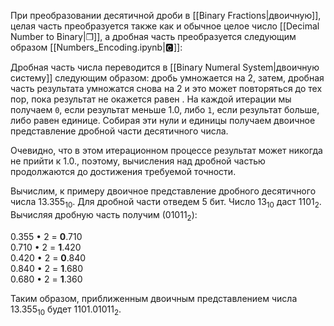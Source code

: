 При преобразовании десятичной дроби в [[Binary Fractions|двоичную]], целая часть преобразуется также как и обычное целое число [[Decimal Number to Binary|❐]], а дробная часть преобразуется следующим образом [[Numbers_Encoding.ipynb|🅲]]:

Дробная часть числа переводится в [[Binary Numeral System|двоичную систему]] следующим образом: дробь умножается на $2$, затем, дробная часть результата умножатся снова на $2$ и это может повторяться до тех пор, пока результат не окажется равен . На каждой итерации мы получаем `0`, если результат меньше $1.0$, либо `1`, если результат больше, либо равен единице. Собирая эти нули и единицы получаем двоичное представление дробной части десятичного числа.

Очевидно, что в этом итерационном процессе результат может никогда не прийти к $1.0$., поэтому, вычисления над дробной частью продолжаются до достижения требуемой точности.

Вычислим, к примеру двоичное представление дробного десятичного числа $13.355_{10}$. Для дробной части отведем 5 бит. Число $13_{10}$ даст $1101_2$. Вычисляя дробную часть получим ($01011_2$):

0.355 • 2 = **0**.710 <br>
0.710 • 2 = **1**.420 <br>
0.420 • 2 = **0**.840 <br>
0.840 • 2 = **1**.680 <br>
0.680 • 2 = **1**.360 <br>

Таким образом, приближенным двоичным представлением числа  $13.355_{10}$ будет $1101.01011_2$.
